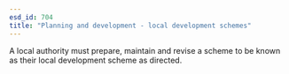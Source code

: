 ```yaml
---
esd_id: 704
title: "Planning and development - local development schemes"
---
```


A local authority must prepare, maintain and revise a scheme to be known as their local development scheme as directed.

